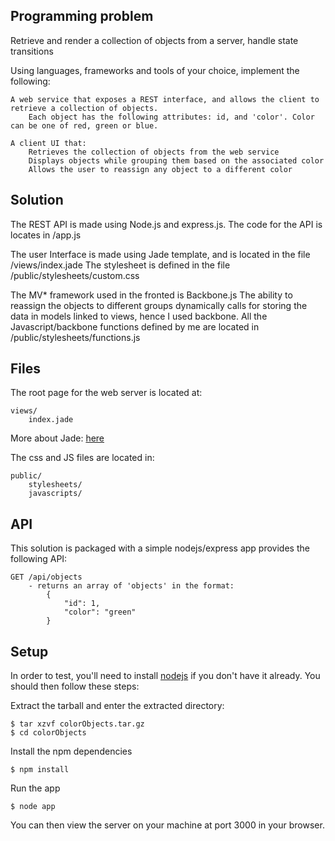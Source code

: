 Programming problem
-------------------
 
Retrieve and render a collection of objects from a server, handle state transitions

Using languages, frameworks and tools of your choice, implement the following:

    A web service that exposes a REST interface, and allows the client to retrieve a collection of objects.
        Each object has the following attributes: id, and 'color'. Color can be one of red, green or blue.

    A client UI that:
        Retrieves the collection of objects from the web service
        Displays objects while grouping them based on the associated color
        Allows the user to reassign any object to a different color

Solution
--------
The REST API is made using Node.js and express.js.
    The code for the API is locates in /app.js

The user Interface is made using Jade template, and is located in the file /views/index.jade
    The stylesheet is defined in the file /public/stylesheets/custom.css

 
The MV* framework used in the fronted is Backbone.js
The ability to reassign the objects to different groups dynamically calls for storing the data in models linked to views, hence I used backbone.
    All the Javascript/backbone functions defined by me are located in /public/stylesheets/functions.js

Files
-----

The root page for the web server is located at:

    views/
        index.jade

More about Jade: [here](http://jade-lang.com/)

The css and JS files are located in:

    public/
        stylesheets/
        javascripts/


API
---

This solution is packaged with a simple nodejs/express app provides the following API:

    GET /api/objects
        - returns an array of 'objects' in the format:
            {
    			"id": 1,
    			"color": "green"
  			}

Setup
-----

In order to test, you'll need to install [nodejs](http://nodejs.org/) if you don't have
it already. You should then follow these steps:

Extract the tarball and enter the extracted directory:

    $ tar xzvf colorObjects.tar.gz
    $ cd colorObjects

Install the npm dependencies

    $ npm install

Run the app

    $ node app

You can then view the server on your machine at port 3000 in your browser.